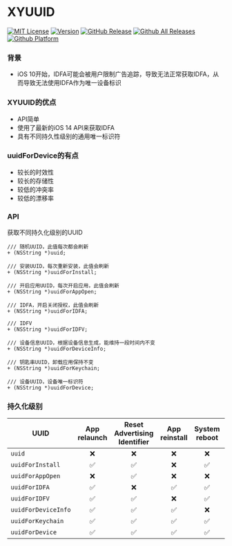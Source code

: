 # XYUUID


[![MIT License](https://img.shields.io/badge/license-MIT-brightgreen)](https://github.com/guojunliu/XYUUID/blob/master/LICENSE)
[![Version](https://img.shields.io/badge/version-1.0.0-blue)](https://github.com/guojunliu/XYUUID)
[![GitHub Release](https://img.shields.io/badge/release-v1.0.0-orange)](https://github.com/guojunliu/XYUUID/releases/tag/1.0.0)
[![Github All Releases](https://img.shields.io/badge/downloads-41KB-yellowgreen)](https://github.com/guojunliu/XYUUID/files/5116427/XYUUID.zip)
[![Github Platform](https://img.shields.io/badge/platform-iOS-red)]()

### 背景

- iOS 10开始，IDFA可能会被用户限制广告追踪，导致无法正常获取IDFA，从而导致无法使用IDFA作为唯一设备标识


### XYUUID的优点

- API简单
- 使用了最新的iOS 14 API来获取IDFA
- 具有不同持久性级别的通用唯一标识符

### uuidForDevice的有点

- 较长的时效性
- 较长的存储性
- 较低的冲突率
- 较低的漂移率

### API

获取不同持久化级别的UUID

```
/// 随机UUID，此值每次都会刷新
+ (NSString *)uuid;

/// 安装UUID，每次重新安装，此值会刷新
+ (NSString *)uuidForInstall;

/// 开启应用UUID，每次开启应用，此值会刷新
+ (NSString *)uuidForAppOpen;

/// IDFA，开启关闭授权，此值会刷新
+ (NSString *)uuidForIDFA;

/// IDFV
+ (NSString *)uuidForIDFV;

/// 设备信息UUID，根据设备信息生成，能维持一段时间内不变
+ (NSString *)uuidForDeviceInfo;

/// 钥匙串UUID，卸载应用保持不变
+ (NSString *)uuidForKeychain;

/// 设备UUID，设备唯一标识符
+ (NSString *)uuidForDevice;

```

### 持久化级别


| UUID              	 | App relaunch | Reset Advertising Identifier | App reinstall | System reboot | System upgrade | System reset |
|-----------------------|:----------:|:------------:|:----------------------------:|:-------------:|:-------------:|:--------------:|
| `uuid `                |❌|❌|❌|❌|❌|❌|
| `uuidForInstall `      |✅|✅|❌|✅|✅|❌|
| `uuidForAppOpen `      |❌|✅|❌|❌|❌|❌|
| `uuidForIDFA `    	  |✅|❌|✅|✅|✅|❌|
| `uuidForIDFV `       	  |✅|✅|❌|✅|✅|❌|
| `uuidForDeviceInfo `   |✅|✅|✅|❌|❌|❌|
| `uuidForKeychain `     |✅|✅|✅|✅|✅|❌|
| `uuidForDevice `       |✅|✅|✅|✅|✅|❌|
